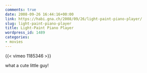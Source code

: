 ```yaml
---
comments: true
date: 2008-09-26 16:44:16+00:00
link: https://habi.gna.ch/2008/09/26/light-paint-piano-player/
slug: light-paint-piano-player
title: Light-Paint Piano Player
wordpress_id: 1489
categories:
- movies
---
```


{{< vimeo 1185346 >}}

what a cute little guy!

